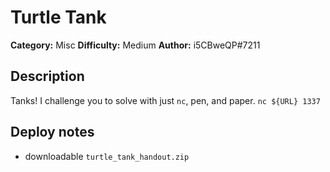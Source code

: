 # Turtle Tank
**Category:** Misc
**Difficulty:** Medium
**Author:** i5CBweQP#7211

## Description

Tanks! I challenge you to solve with just `nc`, pen, and paper.
`nc ${URL} 1337`

## Deploy notes

- downloadable `turtle_tank_handout.zip`
